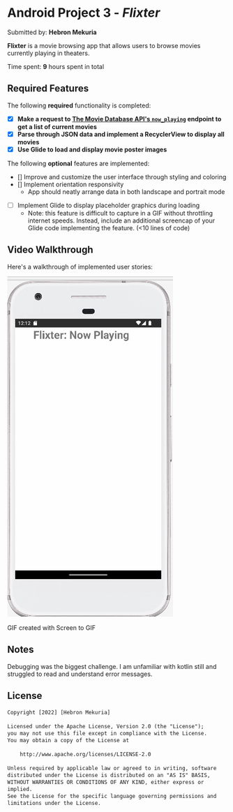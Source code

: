 # Android Project 3 - *Flixter*

Submitted by: **Hebron Mekuria**

**Flixter** is a movie browsing app that allows users to browse movies currently playing in theaters.

Time spent: **9** hours spent in total

## Required Features

The following **required** functionality is completed:

- [x] **Make a request to [The Movie Database API's `now_playing`](https://developers.themoviedb.org/3/movies/get-now-playing) endpoint to get a list of current movies**
- [x] **Parse through JSON data and implement a RecyclerView to display all movies**
- [x] **Use Glide to load and display movie poster images**

The following **optional** features are implemented:

- [] Improve and customize the user interface through styling and coloring
- [] Implement orientation responsivity
  - App should neatly arrange data in both landscape and portrait mode
- [ ] Implement Glide to display placeholder graphics during loading
  - Note: this feature is difficult to capture in a GIF without throttling internet speeds.  Instead, include an additional screencap of your Glide code implementing the feature.  (<10 lines of code)


## Video Walkthrough

Here's a walkthrough of implemented user stories:

<img src='Walkthrough.gif' title='Video Walkthrough' width='' alt='Video Walkthrough' />

<!-- Replace this with whatever GIF tool you used! -->
GIF created with Screen to GIF

## Notes
Debugging was the biggest challenge. I am unfamiliar with kotlin still and struggled to read and understand error messages. 

## License

    Copyright [2022] [Hebron Mekuria]

    Licensed under the Apache License, Version 2.0 (the "License");
    you may not use this file except in compliance with the License.
    You may obtain a copy of the License at

        http://www.apache.org/licenses/LICENSE-2.0

    Unless required by applicable law or agreed to in writing, software
    distributed under the License is distributed on an "AS IS" BASIS,
    WITHOUT WARRANTIES OR CONDITIONS OF ANY KIND, either express or implied.
    See the License for the specific language governing permissions and
    limitations under the License.
